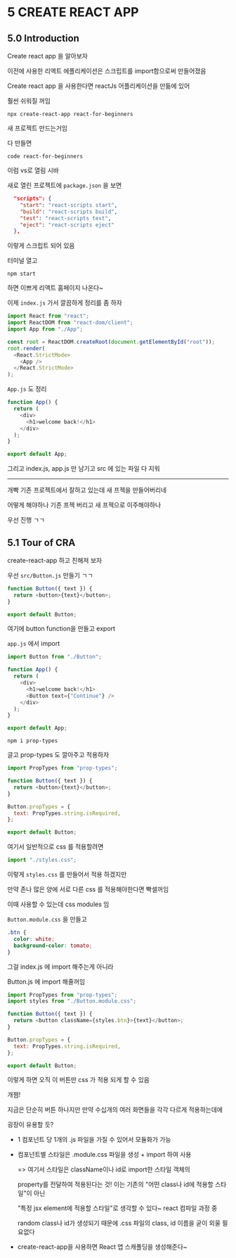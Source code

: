 # 5 CREATE REACT APP

## 5.0 Introduction

Create react app 을 알아보자

이전에 사용한 리액트 에플리케이션은 스크립트를 import함으로써 만들어졌음

Create react app 을 사용한다면 reactJs 어플리케이션을 만듦에 있어

훨씬 쉬워질 꺼임

```
npx create-react-app react-for-beginners
```

새 프로젝트 만드는거임

다 만들면

```
code react-for-beginners
```

이럼 vs로 열림 시바

새로 열린 프로젝트에 `package.json` 을 보면

```json
  "scripts": {
    "start": "react-scripts start",
    "build": "react-scripts build",
    "test": "react-scripts test",
    "eject": "react-scripts eject"
  },
```

이렇게 스크립트 되어 있음

터미널 열고

```
npm start
```

하면 이쁘게 리액트 홈페이지 나온다~

이제 `index.js` 가서 깔끔하게 정리를 좀 하자

```js
import React from "react";
import ReactDOM from "react-dom/client";
import App from "./App";

const root = ReactDOM.createRoot(document.getElementById("root"));
root.render(
  <React.StrictMode>
    <App />
  </React.StrictMode>
);
```

`App.js` 도 정리

```js
function App() {
  return (
    <div>
      <h1>welcome back!</h1>
    </div>
  );
}

export default App;
```

그리고 index.js, app.js 만 남기고 src 에 있는 파일 다 지워

---

개빡 기존 프로젝트에서 잘하고 있는데 새 프젝을 만들어버리네

어떻게 해야하나 기존 프젝 버리고 새 프젝으로 이주해야하나

우선 진행 ㄱㄱ

## 5.1 Tour of CRA

create-react-app 하고 친해져 보자

우선 `src/Button.js` 만들기 ㄱㄱ

```js
function Button({ text }) {
  return <button>{text}</button>;
}

export default Button;
```

여기에 button function을 만들고 export

`app.js` 에서 import

```js
import Button from "./Button";

function App() {
  return (
    <div>
      <h1>welcome back!</h1>
      <Button text={"Continue"} />
    </div>
  );
}

export default App;
```

```
npm i prop-types
```

글고 prop-types 도 깔아주고 적용하자

```js
import PropTypes from "prop-types";

function Button({ text }) {
  return <button>{text}</button>;
}

Button.propTypes = {
  text: PropTypes.string.isRequired,
};

export default Button;
```

여기서 일반적으로 css 를 적용할려면

```js
import "./styles.css";
```

이렇게 `styles.css` 를 만들어서 적용 하겠지만

만약 존나 많은 양에 서로 다른 css 를 적용해야한다면 빡셀꺼임

이때 사용할 수 있는데 css modules 임

`Button.module.css` 을 만들고

```css
.btn {
  color: white;
  background-color: tomato;
}
```

그걸 index.js 에 import 해주는게 아니라

Button.js 에 import 해줄꺼임

```js
import PropTypes from "prop-types";
import styles from "./Button.module.css";

function Button({ text }) {
  return <button className={styles.btn}>{text}</button>;
}

Button.propTypes = {
  text: PropTypes.string.isRequired,
};

export default Button;
```

이렇게 하면 오직 이 버튼만 css 가 적용 되게 할 수 있음

개쩜!

지금은 단순히 버튼 하나지만 만약 수십개의 여러 화면들을 각각 다르게 적용하는데에

굉장이 유용할 듯?

- 1 컴포넌트 당 1개의 .js 파일을 가질 수 있어서 모듈화가 가능

- 컴포넌트별 스타일은 .module.css 파일을 생성 + import 하여 사용

  => 여기서 스타일은 className이나 id로 import한 스타일 객체의

  property를 전달하여 적용된다는 것! 이는 기존의 "어떤 class나 id에 적용할 스타일"이 아닌

  "특정 jsx element에 적용할 스타일"로 생각할 수 있다~ react 컴파일 과정 중

  random class나 id가 생성되기 때문에 .css 파일의 class, id 이름을 굳이 외울 필요없다

- create-react-app을 사용하면 React 앱 스캐폴딩을 생성해준다~

